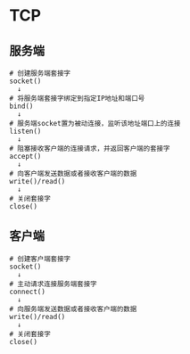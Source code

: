 # TCP

## 服务端

    # 创建服务端套接字
    socket()
      ↓
    # 将服务端套接字绑定到指定IP地址和端口号
    bind()
      ↓
    # 服务端socket置为被动连接，监听该地址端口上的连接
    listen()
      ↓
    # 阻塞接收客户端的连接请求，并返回客户端的套接字
    accept()
      ↓
    # 向客户端发送数据或者接收客户端的数据
    write()/read()
      ↓
    # 关闭套接字
    close()

## 客户端

    # 创建客户端套接字
    socket()
      ↓
    # 主动请求连接服务端套接字
    connect()
      ↓
    # 向服务端发送数据或者接收客户端的数据
    write()/read()
      ↓
    # 关闭套接字
    close()
